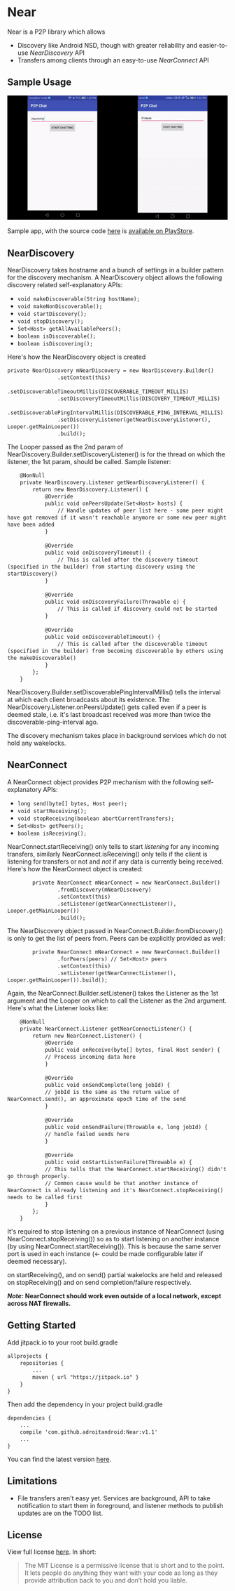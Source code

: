 # Near
Near is a P2P library which allows
* Discovery like Android NSD, though with greater reliability and easier-to-use *NearDiscovery* API
* Transfers among clients through an easy-to-use *NearConnect* API

## Sample Usage
![Usage Demo GIF](near_demo.gif)

Sample app, with the source code [here](app/) is [available on PlayStore](https://play.google.com/store/apps/details?id=com.adroitandroid.p2pchat&hl=en).

## NearDiscovery
NearDiscovery takes hostname and a bunch of settings in a builder pattern for the discovery mechanism. A NearDiscovery object allows the following discovery related self-explanatory APIs:
* ```void makeDiscoverable(String hostName);```
* ```void makeNonDiscoverable();```
* ```void startDiscovery();```
* ```void stopDiscovery();```
* ```Set<Host> getAllAvailablePeers();```
* ```boolean isDiscoverable();```
* ```boolean isDiscovering();```

Here's how the NearDiscovery object is created
```
private NearDiscovery mNearDiscovery = new NearDiscovery.Builder()
                .setContext(this)
                .setDiscoverableTimeoutMillis(DISCOVERABLE_TIMEOUT_MILLIS)
                .setDiscoveryTimeoutMillis(DISCOVERY_TIMEOUT_MILLIS)
                .setDiscoverablePingIntervalMillis(DISCOVERABLE_PING_INTERVAL_MILLIS)
                .setDiscoveryListener(getNearDiscoveryListener(), Looper.getMainLooper())
                .build();
```
The Looper passed as the 2nd param of NearDiscovery.Builder.setDiscoveryListener() is for the thread on which the listener, the 1st param, should be called.
Sample listener:
```
    @NonNull
    private NearDiscovery.Listener getNearDiscoveryListener() {
        return new NearDiscovery.Listener() {
            @Override
            public void onPeersUpdate(Set<Host> hosts) {
                // Handle updates of peer list here - some peer might have got removed if it wasn't reachable anymore or some new peer might have been added
            }

            @Override
            public void onDiscoveryTimeout() {
                // This is called after the discovery timeout (specified in the builder) from starting discovery using the startDiscovery()
            }

            @Override
            public void onDiscoveryFailure(Throwable e) {
                // This is called if discovery could not be started
            }

            @Override
            public void onDiscoverableTimeout() {
                // This is called after the discoverable timeout (specified in the builder) from becoming discoverable by others using the makeDiscoverable()
            }
        };
    }
```
NearDiscovery.Builder.setDiscoverablePingIntervalMillis() tells the interval at which each client broadcasts about its existence. The NearDiscovery.Listener.onPeersUpdate() gets called even if a peer is deemed stale, i.e. it's last broadcast received was more than twice the discoverable-ping-interval ago.

The discovery mechanism takes place in background services which do not hold any wakelocks.
## NearConnect
A NearConnect object provides P2P mechanism with the following self-explanatory APIs:
* ```long send(byte[] bytes, Host peer);```
* ```void startReceiving();```
* ```void stopReceiving(boolean abortCurrentTransfers);```
* ```Set<Host> getPeers();```
* ```boolean isReceiving();```

NearConnect.startReceiving() only tells to start *listening* for any incoming transfers, similarly NearConnect.isReceiving() only tells if the client is listening for transfers or not and *not* if any data is currently being received.
Here's how the NearConnect object is created:
```
        private NearConnect mNearConnect = new NearConnect.Builder()
                .fromDiscovery(mNearDiscovery)
                .setContext(this)
                .setListener(getNearConnectListener(), Looper.getMainLooper())
                .build();
```
The NearDiscovery object passed in NearConnect.Builder.fromDiscovery() is only to get the list of peers from. Peers can be explicitly provided as well:
```
        private NearConnect mNearConnect = new NearConnect.Builder()
                .forPeers(peers) // Set<Host> peers
                .setContext(this)
                .setListener(getNearConnectListener(), Looper.getMainLooper()).build();
```
Again, the NearConnect.Builder.setListener() takes the Listener as the 1st argument and the Looper on which to call the Listener as the 2nd argument. Here's what the Listener looks like:
```
    @NonNull
    private NearConnect.Listener getNearConnectListener() {
        return new NearConnect.Listener() {
            @Override
            public void onReceive(byte[] bytes, final Host sender) {
            // Process incoming data here
            }

            @Override
            public void onSendComplete(long jobId) {
            // jobId is the same as the return value of NearConnect.send(), an approximate epoch time of the send
            }

            @Override
            public void onSendFailure(Throwable e, long jobId) {
            // handle failed sends here
            }

            @Override
            public void onStartListenFailure(Throwable e) {
            // This tells that the NearConnect.startReceiving() didn't go through properly.
            // Common cause would be that another instance of NearConnect is already listening and it's NearConnect.stopReceiving() needs to be called first
            }
        };
    }
```
It's required to stop listening on a previous instance of NearConnect (using NearConnect.stopReceiving()) so as to start listening on another instance (by using NearConnect.startReceiving()).
This is because the same server port is used in each instance (<- could be made configurable later if deemed necessary).

on startReceiving(), and on send() partial wakelocks are held and released on stopReceiving() and on send completion/failure respectively.

***Note:* NearConnect should work even outside of a local network, except across NAT firewalls.**

## Getting Started
Add jitpack.io to your root build.gradle
```
allprojects {
    repositories {
        ...
        maven { url "https://jitpack.io" }
    }
}
```
Then add the dependency in your project build.gradle
```
dependencies {
    ...
    compile 'com.github.adroitandroid:Near:v1.1'
    ...
}
```
You can find the latest version [here](https://github.com/adroitandroid/Near/releases/latest/).

## Limitations
- File transfers aren't easy yet. Services are background, API to take notification to start them in foreground, and listener methods to publish updates are on the TODO list.

## License

View full license [here](LICENSE). In short:

> The MIT License is a permissive license that is short and to the point. It lets people do anything they want with your code as long as they provide attribution back to you and don’t hold you liable.

